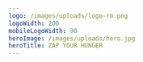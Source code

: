 ```yaml
---
logo: /images/uploads/logo-rm.png
logoWidth: 200
mobileLogoWidth: 90
heroImage: /images/uploads/hero.jpg
heroTitle: ZAP YOUR HUNGER
---
```

